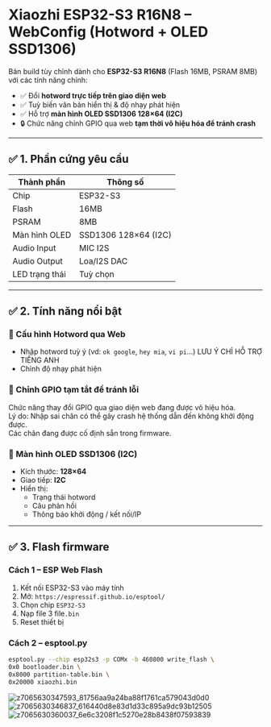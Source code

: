 # Xiaozhi ESP32-S3 R16N8 – WebConfig (Hotword + OLED SSD1306)

Bản build tùy chỉnh dành cho **ESP32-S3 R16N8** (Flash 16MB, PSRAM 8MB) với các tính năng chính:
- ✅ Đổi **hotword trực tiếp trên giao diện web**
- ✅ Tuỳ biến văn bản hiển thị & độ nhạy phát hiện
- ✅ Hỗ trợ **màn hình OLED SSD1306 128×64 (I2C)**
- 🔒 Chức năng chỉnh GPIO qua web **tạm thời vô hiệu hóa để tránh crash**

---

## ✅ 1. Phần cứng yêu cầu

| Thành phần     | Thông số              |
|----------------|------------------------|
| Chip           | ESP32-S3              |
| Flash          | 16MB                  |
| PSRAM          | 8MB                   |
| Màn hình OLED  | SSD1306 128×64 (I2C)  |
| Audio Input    | MIC I2S               |
| Audio Output   | Loa/I2S DAC           |
| LED trạng thái | Tuỳ chọn              |

---

## ✅ 2. Tính năng nổi bật

### 🔹 Cấu hình Hotword qua Web
- Nhập hotword tuỳ ý (vd: `ok google`, `hey mia`, `vi pi`…) LƯU Ý CHỈ HỖ TRỢ TIẾNG ANH
- Chỉnh độ nhạy phát hiện

### 🔹 Chỉnh GPIO tạm tắt để tránh lỗi
Chức năng thay đổi GPIO qua giao diện web đang được vô hiệu hóa.  
Lý do: Nhập sai chân có thể gây crash hệ thống dẫn đến không khởi động được.  
Các chân đang được cố định sẵn trong firmware.

### 🔹 Màn hình OLED SSD1306 (I2C)
- Kích thước: **128×64**
- Giao tiếp: **I2C**
- Hiển thị:
  - Trạng thái hotword
  - Câu phản hồi
  - Thông báo khởi động / kết nối/IP

---

## ✅ 3. Flash firmware

### Cách 1 – ESP Web Flash
1. Kết nối ESP32-S3 vào máy tính
2. Mở: `https://espressif.github.io/esptool/`
3. Chọn chip `ESP32-S3`
4. Nạp file 3 file`.bin`
5. Reset thiết bị

### Cách 2 – esptool.py
```bash
esptool.py --chip esp32s3 -p COMx -b 460800 write_flash \
0x0 bootloader.bin \
0x8000 partition-table.bin \
0x20000 xiaozhi.bin

```
![z7065630347593_81756aa9a24ba88f1761ca579043d0d0](https://github.com/user-attachments/assets/acc1e07f-bf54-4bba-8c61-5200edf53a0a)
![z7065630346837_616440d8e83d1d33c895a9dc93b12505](https://github.com/user-attachments/assets/3010f0a4-ed1c-4970-9992-4457cc7522cc)
![z7065630360037_6e6c3208f1c5270e28b8438f07593839](https://github.com/user-attachments/assets/f8c862b5-0eb2-4bb3-a796-5352a45cf494)








